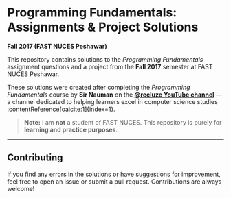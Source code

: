 # Programming Fundamentals: Assignments & Project Solutions  
**Fall 2017 (FAST NUCES Peshawar)**  

This repository contains solutions to the *Programming Fundamentals* assignment questions and a project from the **Fall 2017** semester at FAST NUCES Peshawar.

These solutions were created after completing the *Programming Fundamentals* course by **Sir Nauman** on the [**@recluze YouTube channel**](https://www.youtube.com/@recluze) — a channel dedicated to helping learners excel in computer science studies :contentReference[oaicite:1]{index=1}.

> **Note:** I am **not** a student of FAST NUCES. This repository is purely for **learning and practice purposes**.

---

## Contributing  
If you find any errors in the solutions or have suggestions for improvement, feel free to open an issue or submit a pull request. Contributions are always welcome!
